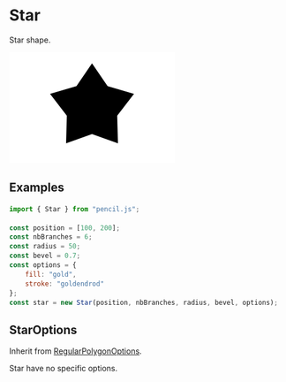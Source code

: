 # Star

Star shape.

![Star example](../../../media/examples/star.png)


## Examples

```js
import { Star } from "pencil.js";

const position = [100, 200];
const nbBranches = 6;
const radius = 50;
const bevel = 0.7;
const options = {
    fill: "gold",
    stroke: "goldendrod"
};
const star = new Star(position, nbBranches, radius, bevel, options);
```


## StarOptions
Inherit from [RegularPolygonOptions](../regular-polygon/readme.md#regularpolygonoptions).

Star have no specific options.
